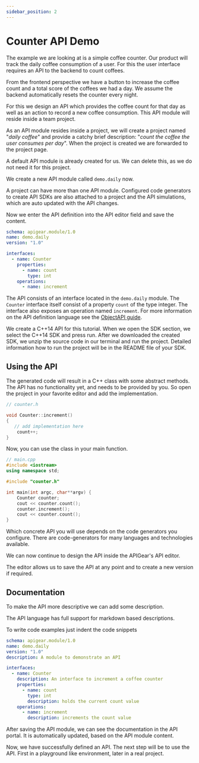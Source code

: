 ```yaml
---
sidebar_position: 2
---
```


# Counter API Demo

The example we are looking at is a simple coffee counter. Our product will track the daily coffee consumption of a user. For this the user interface requires an API to the backend to count coffees.

From the frontend perspective we have a button to increase the coffee count and a total score of the coffees we had a day. We assume the backend automatically resets the counter every night.

For this we design an API which provides the coffee count for that day as well as an action to record a new coffee consumption. This API module will reside inside a team project.

As an API module resides inside a project, we will create a project named "_daily coffee_" and provide a catchy brief description: "_count the coffee the user consumes per day_". When the project is created we are forwarded to the project page.

A default API module is already created for us. We can delete this, as we do not need it for this project.

We create a new API module called `demo.daily` now.

A project can have more than one API module. Configured code generators to create API SDKs are also attached to a project and the API simulations, which are auto updated with the API changes.

Now we enter the API definition into the API editor field and save the content.

```yml
schema: apigear.module/1.0
name: demo.daily
version: "1.0"

interfaces:
  - name: Counter
    properties:
      - name: count
        type: int
    operations:
      - name: increment
```

The API consists of an interface located in the `demo.daily` module. The `Counter` interface itself consist of a property `count` of the type integer. The interface also exposes an operation named `increment`. For more information on the API definition language see the [ObjectAPI guide](/docs/advanced/objectapi/intro).

We create a C++14 API for this tutorial. When we open the SDK section, we select the C++14 SDK and press run. After we downloaded the created SDK, we unzip the source code in our terminal and run the project. Detailed information how to run the project will be in the README file of your SDK.

## Using the API

The generated code will result in a C++ class with some abstract methods. The API has no functionality yet, and needs to be provided by you. So open the project in your favorite editor and add the implementation.

```cpp
// counter.h

void Counter::increment()
{
   // add implementation here
    count++;
}
```

Now, you can use the class in your main function.

```cpp
// main.cpp
#include <iostream>
using namespace std;

#include "counter.h"

int main(int argc, char**argv) {
    Counter counter;
    cout << counter.count();
    counter.increment();
    cout << counter.count();
}
```

Which concrete API you will use depends on the code generators you configure. There are code-generators for many languages and technologies available.

We can now continue to design the API inside the APIGear's API editor.

The editor allows us to save the API at any point and to create a new version if required.

## Documentation

To make the API more descriptive we can add some description.

The API language has full support for markdown based descriptions.

To write code examples just indent the code snippets

```yml
schema: apigear.module/1.0
name: demo.daily
version: "1.0"
description: A module to demonstrate an API

interfaces:
  - name: Counter
    description: An interface to increment a coffee counter
    properties:
      - name: count
        type: int
        description: holds the current count value
    operations:
      - name: increment
        description: increments the count value
```

After saving the API module, we can see the documentation in the API portal. It is automatically updated, based on the API module content.

Now, we have successfully defined an API. The next step will be to use the API. First in a playground like environment, later in a real project.
